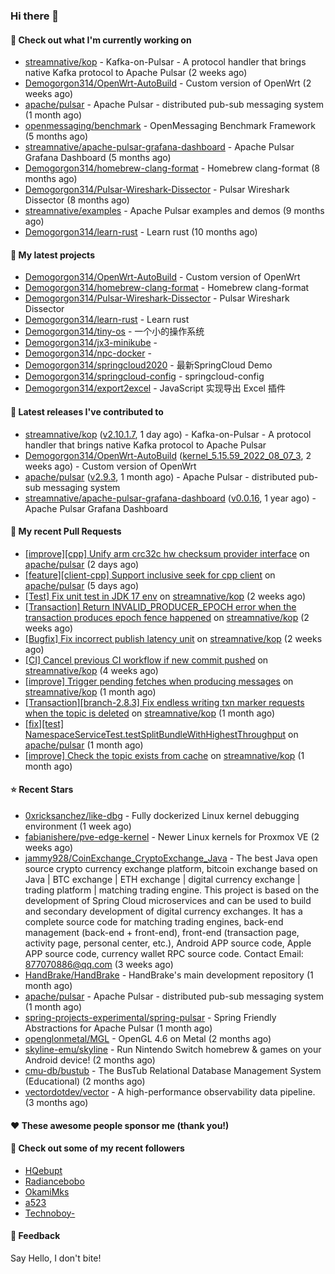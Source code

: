 ### Hi there 👋

#### 👷 Check out what I'm currently working on

- [streamnative/kop](https://github.com/streamnative/kop) - Kafka-on-Pulsar - A protocol handler that brings native Kafka protocol to Apache Pulsar (2 weeks ago)
- [Demogorgon314/OpenWrt-AutoBuild](https://github.com/Demogorgon314/OpenWrt-AutoBuild) - Custom version of OpenWrt (2 weeks ago)
- [apache/pulsar](https://github.com/apache/pulsar) - Apache Pulsar - distributed pub-sub messaging system (1 month ago)
- [openmessaging/benchmark](https://github.com/openmessaging/benchmark) - OpenMessaging Benchmark Framework (5 months ago)
- [streamnative/apache-pulsar-grafana-dashboard](https://github.com/streamnative/apache-pulsar-grafana-dashboard) - Apache Pulsar Grafana Dashboard (5 months ago)
- [Demogorgon314/homebrew-clang-format](https://github.com/Demogorgon314/homebrew-clang-format) - Homebrew clang-format (8 months ago)
- [Demogorgon314/Pulsar-Wireshark-Dissector](https://github.com/Demogorgon314/Pulsar-Wireshark-Dissector) - Pulsar Wireshark Dissector (8 months ago)
- [streamnative/examples](https://github.com/streamnative/examples) - Apache Pulsar examples and demos (9 months ago)
- [Demogorgon314/learn-rust](https://github.com/Demogorgon314/learn-rust) - Learn rust (10 months ago)

#### 🌱 My latest projects

- [Demogorgon314/OpenWrt-AutoBuild](https://github.com/Demogorgon314/OpenWrt-AutoBuild) - Custom version of OpenWrt
- [Demogorgon314/homebrew-clang-format](https://github.com/Demogorgon314/homebrew-clang-format) - Homebrew clang-format
- [Demogorgon314/Pulsar-Wireshark-Dissector](https://github.com/Demogorgon314/Pulsar-Wireshark-Dissector) - Pulsar Wireshark Dissector
- [Demogorgon314/learn-rust](https://github.com/Demogorgon314/learn-rust) - Learn rust
- [Demogorgon314/tiny-os](https://github.com/Demogorgon314/tiny-os) - 一个小的操作系统
- [Demogorgon314/jx3-minikube](https://github.com/Demogorgon314/jx3-minikube) - 
- [Demogorgon314/npc-docker](https://github.com/Demogorgon314/npc-docker) - 
- [Demogorgon314/springcloud2020](https://github.com/Demogorgon314/springcloud2020) - 最新SpringCloud Demo
- [Demogorgon314/springcloud-config](https://github.com/Demogorgon314/springcloud-config) - springcloud-config 
- [Demogorgon314/export2excel](https://github.com/Demogorgon314/export2excel) - JavaScript 实现导出 Excel 插件

#### 🔭 Latest releases I've contributed to

- [streamnative/kop](https://github.com/streamnative/kop) ([v2.10.1.7](https://github.com/streamnative/kop/releases/tag/v2.10.1.7), 1 day ago) - Kafka-on-Pulsar - A protocol handler that brings native Kafka protocol to Apache Pulsar
- [Demogorgon314/OpenWrt-AutoBuild](https://github.com/Demogorgon314/OpenWrt-AutoBuild) ([kernel_5.15.59_2022_08_07_3](https://github.com/Demogorgon314/OpenWrt-AutoBuild/releases/tag/kernel_5.15.59_2022_08_07_3), 2 weeks ago) - Custom version of OpenWrt
- [apache/pulsar](https://github.com/apache/pulsar) ([v2.9.3](https://github.com/apache/pulsar/releases/tag/v2.9.3), 1 month ago) - Apache Pulsar - distributed pub-sub messaging system
- [streamnative/apache-pulsar-grafana-dashboard](https://github.com/streamnative/apache-pulsar-grafana-dashboard) ([v0.0.16](https://github.com/streamnative/apache-pulsar-grafana-dashboard/releases/tag/v0.0.16), 1 year ago) - Apache Pulsar Grafana Dashboard

#### 🔨 My recent Pull Requests

- [[improve][cpp] Unify arm crc32c hw checksum provider interface](https://github.com/apache/pulsar/pull/17271) on [apache/pulsar](https://github.com/apache/pulsar) (2 days ago)
- [[feature][client-cpp] Support inclusive seek for cpp client](https://github.com/apache/pulsar/pull/17209) on [apache/pulsar](https://github.com/apache/pulsar) (5 days ago)
- [[Test] Fix unit test in JDK 17 env](https://github.com/streamnative/kop/pull/1450) on [streamnative/kop](https://github.com/streamnative/kop) (2 weeks ago)
- [[Transaction] Return INVALID_PRODUCER_EPOCH error when the transaction produces epoch fence happened](https://github.com/streamnative/kop/pull/1443) on [streamnative/kop](https://github.com/streamnative/kop) (2 weeks ago)
- [[Bugfix] Fix incorrect publish latency unit](https://github.com/streamnative/kop/pull/1441) on [streamnative/kop](https://github.com/streamnative/kop) (2 weeks ago)
- [[CI] Cancel previous CI workflow if new commit pushed](https://github.com/streamnative/kop/pull/1425) on [streamnative/kop](https://github.com/streamnative/kop) (4 weeks ago)
- [[improve] Trigger pending fetches when producing messages](https://github.com/streamnative/kop/pull/1423) on [streamnative/kop](https://github.com/streamnative/kop) (1 month ago)
- [[Transaction][branch-2.8.3] Fix endless writing txn marker requests when the topic is deleted](https://github.com/streamnative/kop/pull/1417) on [streamnative/kop](https://github.com/streamnative/kop) (1 month ago)
- [[fix][test] NamespaceServiceTest.testSplitBundleWithHighestThroughput](https://github.com/apache/pulsar/pull/16714) on [apache/pulsar](https://github.com/apache/pulsar) (1 month ago)
- [[improve] Check the topic exists from cache](https://github.com/streamnative/kop/pull/1414) on [streamnative/kop](https://github.com/streamnative/kop) (1 month ago)

#### ⭐ Recent Stars

- [0xricksanchez/like-dbg](https://github.com/0xricksanchez/like-dbg) - Fully dockerized Linux kernel debugging environment (1 week ago)
- [fabianishere/pve-edge-kernel](https://github.com/fabianishere/pve-edge-kernel) - Newer Linux kernels for Proxmox VE (2 weeks ago)
- [jammy928/CoinExchange_CryptoExchange_Java](https://github.com/jammy928/CoinExchange_CryptoExchange_Java) - The best Java open source crypto currency exchange platform, bitcoin exchange based on Java | BTC exchange | ETH exchange | digital currency exchange | trading platform | matching trading engine. This project is based on the development of Spring Cloud microservices and can be used to build and secondary development of digital currency exchanges. It has a complete source code for matching trading engines, back-end management (back-end &#43; front-end), front-end (transaction page, activity page, personal center, etc.), Android APP source code, Apple APP source code, currency wallet RPC source code. Contact Email: 877070886@qq.com (3 weeks ago)
- [HandBrake/HandBrake](https://github.com/HandBrake/HandBrake) - HandBrake&#39;s main development repository  (1 month ago)
- [apache/pulsar](https://github.com/apache/pulsar) - Apache Pulsar - distributed pub-sub messaging system (1 month ago)
- [spring-projects-experimental/spring-pulsar](https://github.com/spring-projects-experimental/spring-pulsar) - Spring Friendly Abstractions for Apache Pulsar (1 month ago)
- [openglonmetal/MGL](https://github.com/openglonmetal/MGL) - OpenGL 4.6 on Metal (2 months ago)
- [skyline-emu/skyline](https://github.com/skyline-emu/skyline) - Run Nintendo Switch homebrew &amp; games on your Android device! (2 months ago)
- [cmu-db/bustub](https://github.com/cmu-db/bustub) - The BusTub Relational Database Management System (Educational) (2 months ago)
- [vectordotdev/vector](https://github.com/vectordotdev/vector) - A high-performance observability data pipeline. (3 months ago)

#### ❤️ These awesome people sponsor me (thank you!)


#### 👯 Check out some of my recent followers

- [HQebupt](https://github.com/HQebupt)
- [Radiancebobo](https://github.com/Radiancebobo)
- [OkamiMks](https://github.com/OkamiMks)
- [a523](https://github.com/a523)
- [Technoboy-](https://github.com/Technoboy-)

#### 💬 Feedback

Say Hello, I don't bite!

